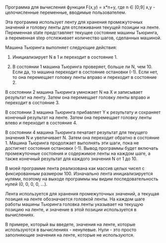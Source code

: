 Программа для вычисления функции F(x,y) = x*n+y, где
n ∈ [0;9]
x,y - целочисленные переменные, вводимые пользователем.

Эта программа использует ленту для хранения промежуточных значений и головку ленты для отслеживания текущей позиции на ленте. 
Переменная state представляет текущее состояние машины Тьюринга, а переменная step отслеживает количество шагов, сделанных машиной.

Машина Тьюринга выполняет следующие действия:

1. Инициализирует N в 1 и переходит в состояние 1.


2. В состоянии 1 машина Тьюринга проверяет, больше ли N, чем 10. Если да, то машина переходит в состояние остановки (-1). 
Если нет, то она перемещает головку ленты вправо и переходит в состояние 2.

В состоянии 2 машина Тьюринга умножает N на X и записывает результат на ленту. 
Затем она перемещает головку ленты вправо и переходит в состояние 3.


В состоянии 3 машина Тьюринга прибавляет Y к результату и сохраняет конечный результат на ленте. 
Затем она перемещает головку ленты влево и переходит в состояние 4.


В состоянии 4 машина Тьюринга печатает результат для текущего значения N и увеличивает N. Затем она переходит обратно в состояние 1.
Машина Тьюринга продолжает выполнять эти шаги, пока не достигнет состояния остановки (-1). 
Вывод программы будет включать промежуточные состояния и содержимое ленты на каждом шаге, а также конечный результат для каждого значения N от 1 до 10.

В моей программе лента реализована как массив целых чисел с фиксированным размером 100. 
Изначально лента инициализируется нулями, поэтому на выходе программы мы видим последовательность нулей (0, 0, 0, 0, ...).

Лента используется для хранения промежуточных значений, а текущая позиция на ленте обозначается головкой ленты. 
На каждом шаге работы машины Тьюринга головка ленты указывает на текущую позицию на ленте, и значение в этой позиции используется в вычислениях.

В примере, который вы введете, значения на ленте, которые используются в вычислениях - ненулевые. 
Нули - это просто заполняющие значения на ленте, которые не используются.
